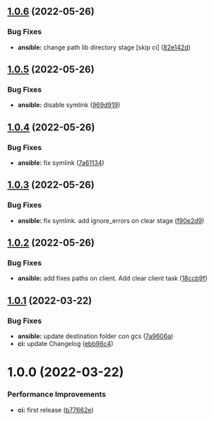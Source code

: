 ## [1.0.6](https://github.com/bydefault-cl/ansible-oracle-client/compare/v1.0.5...v1.0.6) (2022-05-26)


### Bug Fixes

* **ansible:** change path lib directory stage [skip ci] ([82e142d](https://github.com/bydefault-cl/ansible-oracle-client/commit/82e142dfa5c00fa3ee49aed6e034e9608c3ba8aa))

## [1.0.5](https://github.com/bydefault-cl/ansible-oracle-client/compare/v1.0.4...v1.0.5) (2022-05-26)


### Bug Fixes

* **ansible:** disable symlink ([969d919](https://github.com/bydefault-cl/ansible-oracle-client/commit/969d919519f17787e2559b9855ea76dbf159822b))

## [1.0.4](https://github.com/bydefault-cl/ansible-oracle-client/compare/v1.0.3...v1.0.4) (2022-05-26)


### Bug Fixes

* **ansible:** fix symlink ([7a61134](https://github.com/bydefault-cl/ansible-oracle-client/commit/7a611345ee6383e51f71d11fe5ed6fa787ade521))

## [1.0.3](https://github.com/bydefault-cl/ansible-oracle-client/compare/v1.0.2...v1.0.3) (2022-05-26)


### Bug Fixes

* **ansible:** fix symlink. add ignore_errors on clear stage ([f90e2d9](https://github.com/bydefault-cl/ansible-oracle-client/commit/f90e2d97d091838f79e2af048087ab17d77853ee))

## [1.0.2](https://github.com/bydefault-cl/ansible-oracle-client/compare/v1.0.1...v1.0.2) (2022-05-26)


### Bug Fixes

* **ansible:** add fixes paths on client. Add clear client task ([18ccb9f](https://github.com/bydefault-cl/ansible-oracle-client/commit/18ccb9f0dee7c084ec543df5d89ff5048c906419))

## [1.0.1](https://github.com/bydefault-cl/ansible-oracle-client/compare/v1.0.0...v1.0.1) (2022-03-22)


### Bug Fixes

* **ansible:** update destination folder con gcs ([7a9606a](https://github.com/bydefault-cl/ansible-oracle-client/commit/7a9606ac8b0fe7560d36cf37d5d10707fa320e54))
* **ci:** update Changelog ([ebb98c4](https://github.com/bydefault-cl/ansible-oracle-client/commit/ebb98c49897ba5002d60577417eba988f40ab7ca))

# 1.0.0 (2022-03-22)


### Performance Improvements

* **ci:** first release ([b77662e](https://github.com/bydefault-cl/ansible-oracle-client/commit/b77662e300b46c47b372753c7318e1d5017e3644))
